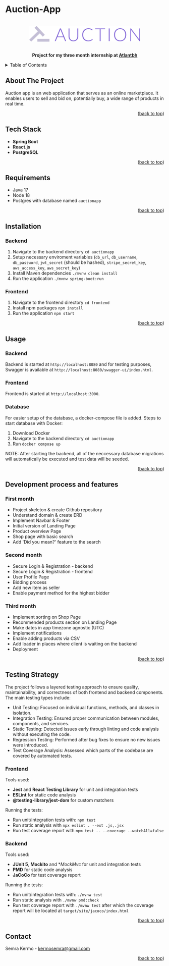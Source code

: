 # Auction-App

<a name="readme-top"></a>

<!-- PROJECT LOGO -->
<br />
<div align="center">
  <a href="https://github.com/skermo/Auction-App">
    <img src="https://github.com/skermo/Auction-App/blob/main/frontend/src/resources/icons/appLogo.svg" alt="Logo" height="50">
  </a>
  <p align="center">
    <br />
    <strong>Project for my three month internship at 
      <a href = "https://www.atlantbh.com">Atlantbh</a>
    </strong>
  </p>
</div>

<!-- TABLE OF CONTENTS -->
<details>
  <summary>Table of Contents</summary>
  <ol>
    <li>
      <a href="#about-the-project">About The Project</a>
    </li>
    <li>
      <a href="#tech-stack">Tech Stack</a>
    </li>
    <li>
      <a href="#requirements">Requirements</a>
    </li>
    <li>
      <a href="#installation">Installation</a>
    </li>
    <li>
      <a href="#usage">Usage</a>
    </li>
    <li>
      <a href="#development-process-and-features">Development process and features</a>
    </li>
    <li>
      <a href="#contact">Contact</a>
    </li>
  </ol>
</details>

<!-- ABOUT THE PROJECT -->

## About The Project

Auction app is an web application that serves as an online marketplace. It enables users to sell and bid on, potentially buy, a wide range of products in real time.

<p align="right">(<a href="#readme-top">back to top</a>)</p>

<!-- TECH STACK -->

## Tech Stack

- **Spring Boot**
- **React.js**
- **PostgreSQL**

<p align="right">(<a href="#readme-top">back to top</a>)</p>

<!-- REQUIREMENTS -->

## Requirements

- Java 17
- Node 18
- Postgres with database named `auctionapp`

<p align="right">(<a href="#readme-top">back to top</a>)</p>

<!-- INSTALLATION -->

## Installation

### Backend

1. Navigate to the backend directory `cd auctionapp`
2. Setup necessary enviroment variables (`db_url`, `db_username`, `db_password`, `jwt_secret` (should be hashed), `stripe_secret_key`, `aws_access_key`, `aws_secret_key`)
3. Install Maven dependencies `./mvnw clean install`
4. Run the application `./mvnw spring-boot:run`

### Frontend

1. Navigate to the frontend directory `cd frontend`
2. Install npm packages `npm install`
4. Run the application `npm start`

<p align="right">(<a href="#readme-top">back to top</a>)</p>

<!-- USAGE -->

## Usage

### Backend
Backend is started at `http://localhost:8080` and for testing purposes, Swagger is available at `http://localhost:8080/swagger-ui/index.html`.

### Frontend
Frontend is started at `http://localhost:3000`.

### Database
For easier setup of the database, a docker-compose file is added. 
Steps to start database with Docker:

1. Download Docker
2. Navigate to the backend directory `cd auctionapp`
3. Run `docker compose up`

NOTE: After starting the backend, all of the neccessary database migrations will automatically be executed and test data will be seeded.

<p align="right">(<a href="#readme-top">back to top</a>)</p>

<!-- FEATURES -->

## Development process and features

### First month

- Project skeleton & create Github repository
- Understand domain & create ERD
- Implement Navbar & Footer
- Initial version of Landing Page
- Product overview Page
- Shop page with basic search
- Add 'Did you mean?' feature to the search

### Second month

- Secure Login & Registration - backend
- Secure Login & Registration - frontend
- User Profile Page
- Bidding process
- Add new item as seller
- Enable payment method for the highest bidder

### Third month

- Implement sorting on Shop Page
- Recommended products section on Landing Page
- Make dates in app timezone agnostic (UTC)
- Implement notifications
- Enable adding products via CSV
- Add loader in places where client is waiting on the backend
- Deployment

<p align="right">(<a href="#readme-top">back to top</a>)</p>

<!-- TESTING STRATEGY -->

## Testing Strategy

The project follows a layered testing approach to ensure quality, maintainability, and correctness of both frontend and backend components. The main testing types include:

- Unit Testing: Focused on individual functions, methods, and classes in isolation.
- Integration Testing: Ensured proper communication between modules, components, and services.
- Static Testing: Detected issues early through linting and code analysis without executing the code.
- Regression Testing: Performed after bug fixes to ensure no new issues were introduced.
- Test Coverage Analysis: Assessed which parts of the codebase are covered by automated tests.

 ### Frontend
 Tools used:
 - **Jest** and **React Testing Library** for unit and integration tests
 - **ESLint** for static code analysis
 - **@testing-library/jest-dom** for custom matchers

Running the tests:
- Run unit/integration tests with: `npm test`
- Run static analysis with `npx eslint . --ext .js,.jsx`
- Run test coverage report with `npm test -- --coverage --watchAll=false`

 ### Backend
 Tools used:
 - **JUnit 5**, **Mockito** and **MockMvc* for unit and integration tests
 - **PMD** for static code analysis
 - **JaCoCo** for test coverage report

Running the tests:
- Run unit/integration tests with: `./mvnw test`
- Run static analysis with `./mvnw pmd:check`
- Run test coverage report with `./mvnw test` after which the coverage report will be located at `target/site/jacoco/index.html`
 

<p align="right">(<a href="#readme-top">back to top</a>)</p>

<!-- CONTACT -->

## Contact

Semra Kermo - kermosemra@gmail.com

<p align="right">(<a href="#readme-top">back to top</a>)</p>
